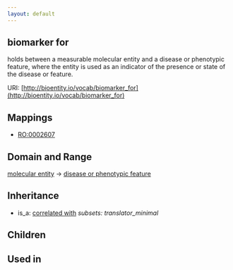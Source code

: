 ```yaml
---
layout: default
---
```


## biomarker for


holds between a measurable molecular entity and a disease or phenotypic feature, where the entity is used as an indicator of the presence or state of the disease or feature.

URI: [http://bioentity.io/vocab/biomarker_for](http://bioentity.io/vocab/biomarker_for)
## Mappings

 * [RO:0002607](http://purl.obolibrary.org/obo/RO_0002607)

## Domain and Range

[molecular entity](MolecularEntity.html) -> [disease or phenotypic feature](DiseaseOrPhenotypicFeature.html)

## Inheritance

 *  is_a: [correlated with](correlated_with.html) *subsets: translator_minimal*

## Children


## Used in

